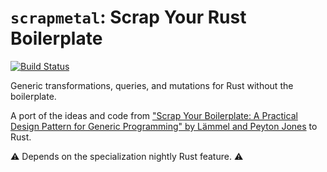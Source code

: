 # `scrapmetal`: Scrap Your Rust Boilerplate

[![Build Status](https://travis-ci.org/fitzgen/scrapmetal.png?branch=master)](https://travis-ci.org/fitzgen/scrapmetal)

Generic transformations, queries, and mutations for Rust without the
boilerplate.

A port of the ideas and code
from
["Scrap Your Boilerplate: A Practical Design Pattern for Generic Programming" by Lämmel and Peyton Jones](https://www.microsoft.com/en-us/research/wp-content/uploads/2003/01/hmap.pdf) to
Rust.

⚠ Depends on the specialization nightly Rust feature. ⚠

